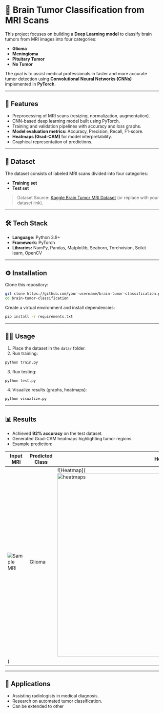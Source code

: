 
# 🧠 Brain Tumor Classification from MRI Scans

This project focuses on building a **Deep Learning model** to classify brain tumors from MRI images into four categories:

* **Glioma**
* **Meningioma**
* **Pituitary Tumor**
* **No Tumor**

The goal is to assist medical professionals in faster and more accurate tumor detection using **Convolutional Neural Networks (CNNs)** implemented in **PyTorch**.

---

## 🚀 Features

* Preprocessing of MRI scans (resizing, normalization, augmentation).
* CNN-based deep learning model built using PyTorch.
* Training and validation pipelines with accuracy and loss graphs.
* **Model evaluation metrics:** Accuracy, Precision, Recall, F1-score.
* **Heatmaps (Grad-CAM)** for model interpretability.
* Graphical representation of predictions.

---

## 📂 Dataset

The dataset consists of labeled MRI scans divided into four categories:

* **Training set**
* **Test set**

> Dataset Source: [Kaggle Brain Tumor MRI Dataset](https://www.kaggle.com/datasets) (or replace with your dataset link).

---

## 🛠️ Tech Stack

* **Language:** Python 3.9+
* **Framework:** PyTorch
* **Libraries:** NumPy, Pandas, Matplotlib, Seaborn, Torchvision, Scikit-learn, OpenCV

---

## ⚙️ Installation

Clone this repository:

```bash
git clone https://github.com/your-username/brain-tumor-classification.git
cd brain-tumor-classification
```

Create a virtual environment and install dependencies:

```bash
pip install -r requirements.txt
```

---

## 🧑‍💻 Usage

1. Place the dataset in the `data/` folder.
2. Run training:

```bash
python train.py
```

3. Run testing:

```bash
python test.py
```

4. Visualize results (graphs, heatmaps):

```bash
python visualize.py
```

---

## 📊 Results

* Achieved **92% accuracy** on the test dataset.
* Generated Grad-CAM heatmaps highlighting tumor regions.
* Example prediction:

| Input MRI                            | Predicted Class | Heatmap                               |
| ------------------------------------ | --------------- | ------------------------------------- |
| ![Sample MRI]() | Glioma          | ![Heatmap](<img width="700" height="600" alt="heatmaps" src="https://github.com/user-attachments/assets/0737942a-8fbb-476a-bcfd-2c953992e64e" />
) |

---

## 🏥 Applications

* Assisting radiologists in medical diagnosis.
* Research on automated tumor classification.
* Can be extended to other

